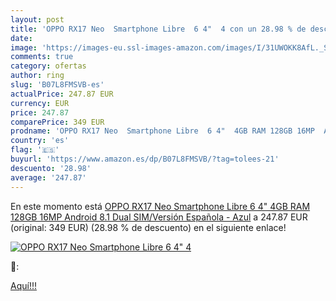 ```yaml
---
layout: post
title: 'OPPO RX17 Neo  Smartphone Libre  6 4"  4 con un 28.98 % de descuento'
date: 
image: 'https://images-eu.ssl-images-amazon.com/images/I/31UWOKK8AfL._SL200_.jpg'
comments: true
category: ofertas
author: ring
slug: 'B07L8FMSVB-es'
actualPrice: 247.87 EUR
currency: EUR
price: 247.87
comparePrice: 349 EUR
prodname: 'OPPO RX17 Neo  Smartphone Libre  6 4"  4GB RAM 128GB 16MP  Android 8.1  Dual SIM/Versión Española  - Azul'
country: 'es'
flag: '🇪🇸'
buyurl: 'https://www.amazon.es/dp/B07L8FMSVB/?tag=tolees-21'
descuento: '28.98'
average: '247.87'
---
```


En este momento está [OPPO RX17 Neo  Smartphone Libre  6 4"  4GB RAM 128GB 16MP  Android 8.1  Dual SIM/Versión Española  - Azul](https://www.amazon.es/dp/B07L8FMSVB/?tag=tolees-21) a 247.87 EUR (original: 349 EUR) (28.98 %  de descuento) en el siguiente enlace!

[![OPPO RX17 Neo  Smartphone Libre  6 4"  4](https://images-eu.ssl-images-amazon.com/images/I/31UWOKK8AfL._SL200_.jpg)](https://www.amazon.es/dp/B07L8FMSVB/?tag=tolees-21)

🔎:


[Aquí!!!](https://www.amazon.es/dp/B07L8FMSVB/?tag=tolees-21)
